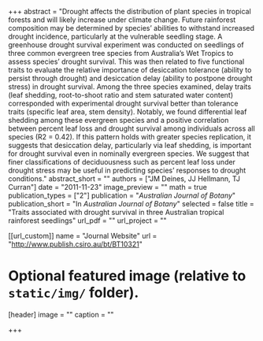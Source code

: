 +++
abstract = "Drought affects the distribution of plant species in tropical forests and will likely increase under climate change. Future rainforest composition may be determined by species’ abilities to withstand increased drought incidence, particularly at the vulnerable seedling stage. A greenhouse drought survival experiment was conducted on seedlings of three common evergreen tree species from Australia’s Wet Tropics to assess species’ drought survival. This was then related to five functional traits to evaluate the relative importance of desiccation tolerance (ability to persist through drought) and desiccation delay (ability to postpone drought stress) in drought survival. Among the three species examined, delay traits (leaf shedding, root-to-shoot ratio and stem saturated water content) corresponded with experimental drought survival better than tolerance traits (specific leaf area, stem density). Notably, we found differential leaf shedding among these evergreen species and a positive correlation between percent leaf loss and drought survival among individuals across all species (R2 = 0.42). If this pattern holds with greater species replication, it suggests that desiccation delay, particularly via leaf shedding, is important for drought survival even in nominally evergreen species. We suggest that finer classifications of deciduousness such as percent leaf loss under drought stress may be useful in predicting species’ responses to drought conditions."
abstract_short = ""
authors = ["JM Deines, JJ Hellmann, TJ Curran"]
date = "2011-11-23"
image_preview = ""
math = true
publication_types = ["2"]
publication = "*Australian Journal of Botany*"
publication_short = "In *Australian Journal of Botany*"
selected = false
title = "Traits associated with drought survival in three Australian tropical rainforest seedlings"
url_pdf = ""
url_project = ""

[[url_custom]]
name = "Journal Website"
url = "http://www.publish.csiro.au/bt/BT10321"

# Optional featured image (relative to `static/img/` folder).
[header]
image = ""
caption = ""

+++

